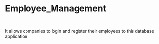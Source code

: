 # Employee_Management
<br>
<p> It allows companies to login and register their employees to this database application</p>
